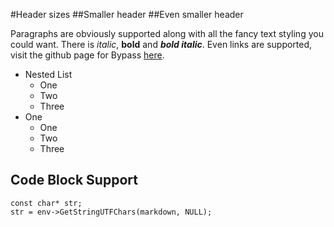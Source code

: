 #Header sizes
##Smaller header
##Even smaller header

Paragraphs are obviously supported along with all the fancy text styling you could want.
There is *italic*, **bold** and ***bold italic***. Even links are supported, visit the
github page for Bypass [here](https://github.com/Uncodin/bypass).

* Nested List
	* One
	* Two
	* Three
* One
	* One
	* Two
	* Three

## Code Block Support

    const char* str;
    str = env->GetStringUTFChars(markdown, NULL);
			